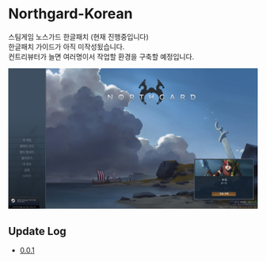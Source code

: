 # Northgard-Korean
스팀게임 노스가드 한글패치 (현재 진행중입니다)<br>
한글패치 가이드가 아직 미작성됬습니다.<br>
컨트리뷰터가 늘면 여러명이서 작업할 환경을 구축할 예정입니다.<br>

![Image](./Image.png)

## Update Log
- [0.0.1](./Updates/Logs/0.0.1/Log.md)
